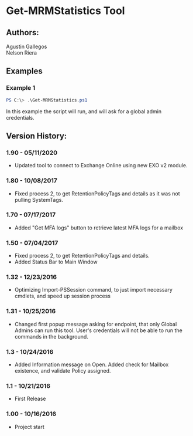 ﻿# Get-MRMStatistics Tool

## Authors:  
Agustin Gallegos  
Nelson Riera  

## Examples  
### Example 1  
````powershell
PS C:\> .\Get-MRMStatistics.ps1
````
In this example the script will run, and will ask for a global admin credentials.  

## Version History:  
### 1.90 - 05/11/2020
 - Updated tool to connect to Exchange Online using new EXO v2 module.
### 1.80 - 10/08/2017
 - Fixed process 2, to get RetentionPolicyTags and details as it was not pulling SystemTags.
### 1.70 - 07/17/2017
 - Added "Get MFA logs" button to retrieve latest MFA logs for a mailbox
### 1.50 - 07/04/2017
 - Fixed process 2, to get RetentionPolicyTags and details.
 - Added Status Bar to Main Window
### 1.32 - 12/23/2016
 - Optimizing Import-PSSession command, to just import necessary cmdlets, and speed up session process
### 1.31 - 10/25/2016
 - Changed first popup message asking for endpoint, that only Global Admins can run this tool. User's credentials will not be able to run the commands in the background.
### 1.3  - 10/24/2016
 - Added Information message on Open. Added check for Mailbox existence, and validate Policy assigned.    
### 1.1  - 10/21/2016
 - First Release
###	1.00 - 10/16/2016
 - Project start